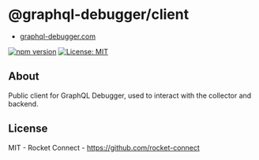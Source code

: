# @graphql-debugger/client

- [graphql-debugger.com](http://www.graphql-debugger.com)

[![npm version](https://badge.fury.io/js/@graphql-debugger%2Fclient.svg)](https://badge.fury.io/js/@graphql-debugger%2Fclient) [![License: MIT](https://img.shields.io/badge/License-MIT-yellow.svg)](https://opensource.org/licenses/MIT)

## About

Public client for GraphQL Debugger, used to interact with the collector and backend.

## License

MIT - Rocket Connect - https://github.com/rocket-connect
